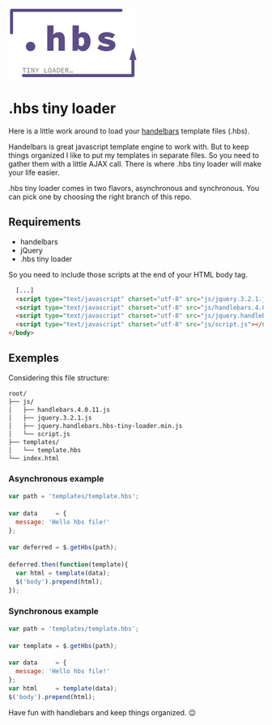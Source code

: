 ![.hbs tiny loader](docs/hbstinyloader.png)
# .hbs tiny loader

Here is a little work around to load your [handelbars](http://handlebarsjs.com) template files (.hbs).

Handelbars is great javascript template engine to work with. But to keep things organized I like to put my templates in separate files. So you need to gather them with a little AJAX call. There is where .hbs tiny loader will make your life easier.

.hbs tiny loader comes in two flavors, asynchronous and synchronous. You can pick one by choosing the right branch of this repo.

## Requirements

-   handelbars
-   jQuery
-   .hbs tiny loader

So you need to include those scripts at the end of your HTML body tag.

```HTML
  [...]
  <script type="text/javascript" charset="utf-8" src="js/jquery.3.2.1.js"></script>
  <script type="text/javascript" charset="utf-8" src="js/handlebars.4.0.11.js"></script>
  <script type="text/javascript" charset="utf-8" src="js/jquery.handlebars.hbs-tiny-loader.min.js"></script>
  <script type="text/javascript" charset="utf-8" src="js/script.js"></script>
</body>
```

## Exemples

Considering this file structure:

```
root/
├── js/
│   ├── handlebars.4.0.11.js
│   ├── jquery.3.2.1.js
│   ├── jquery.handlebars.hbs-tiny-loader.min.js
│   └── script.js
├── templates/
│   └── template.hbs
└── index.html
```

### Asynchronous example
```javascript
var path = 'templates/template.hbs';

var data     = {
  message: 'Hello hbs file!'
};

var deferred = $.getHbs(path);

deferred.then(function(template){
  var html = template(data);
  $('body').prepend(html);
});
```

### Synchronous example
```javascript
var path = 'templates/template.hbs';

var template = $.getHbs(path);

var data     = {
  message: 'Hello hbs file!'
};
var html     = template(data);
$('body').prepend(html);
```

Have fun with handlebars and keep things organized. :wink:
